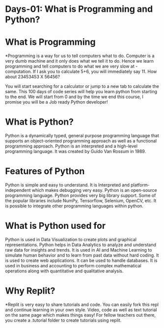 # Days-01: What is Programming and Python?

# What is Programming
*Programming is a way for us to tell computers what to do. Computer is a very dumb machine and it only does what we tell it to do. Hence we learn programming and tell computers to do what we are very slow at - computation. If I ask you to calculate 5+6, you will immediately say 11. How about 23453453 X 56456?

You will start searching for a calculator or jump to a new tab to calculate the same. This 100 days of code series will help you learn python from starting to the end. We will start from 0 and by the time we end this course, I promise you will be a Job ready Python developer!

# What is Python?
Python is a dynamically typed, general purpose programming language that supports an object-oriented programming approach as well as a functional programming approach.
Python is an interpreted and a high-level programming language.
It was created by Guido Van Rossum in 1989.

# Features of Python
Python is simple and easy to understand.
It is Interpreted and platform-independent which makes debugging very easy.
Python is an open-source programming language.
Python provides very big library support. Some of the popular libraries include NumPy, Tensorflow, Selenium, OpenCV, etc.
It is possible to integrate other programming languages within python.

# What is Python used for
Python is used in Data Visualization to create plots and graphical representations.
Python helps in Data Analytics to analyze and understand raw data for insights and trends.
It is used in AI and Machine Learning to simulate human behavior and to learn from past data without hard coding.
It is used to create web applications.
It can be used to handle databases.
It is used in business and accounting to perform complex mathematical operations along with quantitative and qualitative analysis.

# Why Replit?

*Replit is very easy to share tutorials and code.
You can easily fork this repl and continue learning in your own style. Video, code as well as text tutorial on the same page which makes things easy!
For fellow teachers out there, you create a .tutorial folder to create tutorials using replit.
